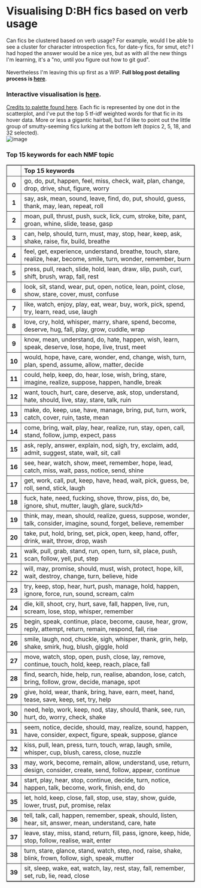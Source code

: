 # Visualising D:BH fics based on verb usage
Can fics be clustered based on verb usage? For example, would I be able to see a cluster for character introspection fics, for date-y fics, for smut, etc? I had hoped the answer would be a nice yes, but as with all the new things I'm learning, it's a "no, until you figure out how to git gud".<br>
<br>
Nevertheless I'm leaving this up first as a WIP. <b>Full blog post detailing process is [here](holder)</b>.
<br>
### Interactive visualisation is [here](/visuals/14_tsne-nmf/tsne-nmf.html).
[Credits to palette found here](https://lospec.com/palette-list/dots). Each fic is represented by one dot in the scatterplot, and I've put the top 5 tf-idf weighted words for that fic in its hover data. More or less a gigantic hairball, but I'd like to point out the little group of smutty-seeming fics lurking at the bottom left (topics 2, 5, 18, and 32 selected).<br>
![image](/visuals/14_tsne-nmf/tsne-nmf-exp.PNG)
### Top 15 keywords for each NMF topic
<table border="1" class="dataframe">
  <thead>
    <tr style="text-align: left;">
      <th></th>
      <th>Top 15 keywords</th>
    </tr>
  </thead>
  <tbody>
    <tr>
      <th>0</th>
      <td>go, do, put, happen, feel, miss, check, wait, plan, change, drop, drive, shut, figure, worry</td>
    </tr>
    <tr>
      <th>1</th>
      <td>say, ask, mean, sound, leave, find, do, put, should, guess, thank, may, lean, repeat, roll</td>
    </tr>
    <tr>
      <th>2</th>
      <td>moan, pull, thrust, push, suck, lick, cum, stroke, bite, pant, groan, whine, slide, tease, gasp</td>
    </tr>
    <tr>
      <th>3</th>
      <td>can, help, should, turn, must, may, stop, hear, keep, ask, shake, raise, fix, build, breathe</td>
    </tr>
    <tr>
      <th>4</th>
      <td>feel, get, experience, understand, breathe, touch, stare, realize, hear, become, smile, turn, wonder, remember, burn</td>
    </tr>
    <tr>
      <th>5</th>
      <td>press, pull, reach, slide, hold, lean, draw, slip, push, curl, shift, brush, wrap, fall, rest</td>
    </tr>
    <tr>
      <th>6</th>
      <td>look, sit, stand, wear, put, open, notice, lean, point, close, show, stare, cover, must, confuse</td>
    </tr>
    <tr>
      <th>7</th>
      <td>like, watch, enjoy, play, eat, wear, buy, work, pick, spend, try, learn, read, use, laugh</td>
    </tr>
    <tr>
      <th>8</th>
      <td>love, cry, hold, whisper, marry, share, spend, become, deserve, hug, fall, play, grow, cuddle, wrap</td>
    </tr>
    <tr>
      <th>9</th>
      <td>know, mean, understand, do, hate, happen, wish, learn, speak, deserve, lose, hope, live, trust, meet</td>
    </tr>
    <tr>
      <th>10</th>
      <td>would, hope, have, care, wonder, end, change, wish, turn, plan, spend, assume, allow, matter, decide</td>
    </tr>
    <tr>
      <th>11</th>
      <td>could, help, keep, do, hear, lose, wish, bring, stare, imagine, realize, suppose, happen, handle, break</td>
    </tr>
    <tr>
      <th>12</th>
      <td>want, touch, hurt, care, deserve, ask, stop, understand, hate, should, live, stay, stare, talk, ruin</td>
    </tr>
    <tr>
      <th>13</th>
      <td>make, do, keep, use, have, manage, bring, put, turn, work, catch, cover, ruin, taste, mean</td>
    </tr>
    <tr>
      <th>14</th>
      <td>come, bring, wait, play, hear, realize, run, stay, open, call, stand, follow, jump, expect, pass</td>
    </tr>
    <tr>
      <th>15</th>
      <td>ask, reply, answer, explain, nod, sigh, try, exclaim, add, admit, suggest, state, wait, sit, call</td>
    </tr>
    <tr>
      <th>16</th>
      <td>see, hear, watch, show, meet, remember, hope, lead, catch, miss, wait, pass, notice, send, shine</td>
    </tr>
    <tr>
      <th>17</th>
      <td>get, work, call, put, keep, have, head, wait, pick, guess, be, roll, send, stick, laugh</td>
    </tr>
    <tr>
      <th>18</th>
      <td>fuck, hate, need, fucking, shove, throw, piss, do, be, ignore, shut, mutter, laugh, glare, suck/td>
    </tr>
    <tr>
      <th>19</th>
      <td>think, may, mean, should, realize, guess, suppose, wonder, talk, consider, imagine, sound, forget, believe, remember</td>
    </tr>
    <tr>
      <th>20</th>
      <td>take, put, hold, bring, set, pick, open, keep, hand, offer, drink, wait, throw, drop, wash</td>
    </tr>
    <tr>
      <th>21</th>
      <td>walk, pull, grab, stand, run, open, turn, sit, place, push, scan, follow, yell, put, step</td>
    </tr>
    <tr>
      <th>22</th>
      <td>will, may, promise, should, must, wish, protect, hope, kill, wait, destroy, change, turn, believe, hide</td>
    </tr>
    <tr>
      <th>23</th>
      <td>try, keep, stop, hear, hurt, push, manage, hold, happen, ignore, force, run, sound, scream, calm</td>
    </tr>
    <tr>
      <th>24</th>
      <td>die, kill, shoot, cry, hurt, save, fall, happen, live, run, scream, lose, stop, whisper, remember</td>
    </tr>
    <tr>
      <th>25</th>
      <td>begin, speak, continue, place, become, cause, hear, grow, reply, attempt, return, remain, respond, fall, rise</td>
    </tr>
    <tr>
      <th>26</th>
      <td>smile, laugh, nod, chuckle, sigh, whisper, thank, grin, help, shake, smirk, hug, blush, giggle, hold</td>
    </tr>
    <tr>
      <th>27</th>
      <td>move, watch, stop, open, push, close, lay, remove, continue, touch, hold, keep, reach, place, fall</td>
    </tr>
    <tr>
      <th>28</th>
      <td>find, search, hide, help, run, realise, abandon, lose, catch, bring, follow, grow, decide, manage, spot</td>
    </tr>
    <tr>
      <th>29</th>
      <td>give, hold, wear, thank, bring, have, earn, meet, hand, tease, save, keep, set, try, help</td>
    </tr>
    <tr>
      <th>30</th>
      <td>need, help, work, keep, nod, stay, should, thank, see, run, hurt, do, worry, check, shake</td>
    </tr>
    <tr>
      <th>31</th>
      <td>seem, notice, decide, should, may, realize, sound, happen, have, consider, expect, figure, speak, suppose, glance</td>
    </tr>
    <tr>
      <th>32</th>
      <td>kiss, pull, lean, press, turn, touch, wrap, laugh, smile, whisper, cup, blush, caress, close, nuzzle</td>
    </tr>
    <tr>
      <th>33</th>
      <td>may, work, become, remain, allow, understand, use, return, design, consider, create, send, follow, appear, continue</td>
    </tr>
    <tr>
      <th>34</th>
      <td>start, play, hear, stop, continue, decide, turn, notice, happen, talk, become, work, finish, end, do</td>
    </tr>
    <tr>
      <th>35</th>
      <td>let, hold, keep, close, fall, stop, use, stay, show, guide, lower, trust, put, promise, relax</td>
    </tr>
    <tr>
      <th>36</th>
      <td>tell, talk, call, happen, remember, speak, should, listen, hear, sit, answer, mean, understand, care, hate</td>
    </tr>
    <tr>
      <th>37</th>
      <td>leave, stay, miss, stand, return, fill, pass, ignore, keep, hide, stop, follow, realise, wait, enter</td>
    </tr>
    <tr>
      <th>38</th>
      <td>turn, stare, glance, stand, watch, step, nod, raise, shake, blink, frown, follow, sigh, speak, mutter</td>
    </tr>
    <tr>
      <th>39</th>
      <td>sit, sleep, wake, eat, watch, lay, rest, stay, fall, remember, set, rub, lie, read, close</td>
    </tr>

